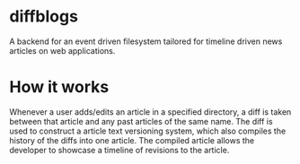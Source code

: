 # diffblogs
A backend for an event driven filesystem tailored for timeline driven news articles on web applications.

# How it works
Whenever a user adds/edits an article in a specified directory, a diff is taken between that article and any past articles of the same name.
The diff is used to construct a article text versioning system, which also compiles the history of the diffs into one article.
The compiled article allows the developer to showcase a timeline of revisions to the article.
